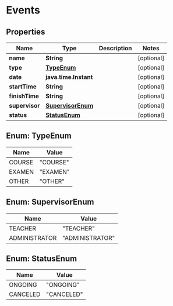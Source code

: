 

# Events


## Properties

Name | Type | Description | Notes
------------ | ------------- | ------------- | -------------
**name** | **String** |  |  [optional]
**type** | [**TypeEnum**](#TypeEnum) |  |  [optional]
**date** | **java.time.Instant** |  |  [optional]
**startTime** | **String** |  |  [optional]
**finishTime** | **String** |  |  [optional]
**supervisor** | [**SupervisorEnum**](#SupervisorEnum) |  |  [optional]
**status** | [**StatusEnum**](#StatusEnum) |  |  [optional]



## Enum: TypeEnum

Name | Value
---- | -----
COURSE | &quot;COURSE&quot;
EXAMEN | &quot;EXAMEN&quot;
OTHER | &quot;OTHER&quot;



## Enum: SupervisorEnum

Name | Value
---- | -----
TEACHER | &quot;TEACHER&quot;
ADMINISTRATOR | &quot;ADMINISTRATOR&quot;



## Enum: StatusEnum

Name | Value
---- | -----
ONGOING | &quot;ONGOING&quot;
CANCELED | &quot;CANCELED&quot;



